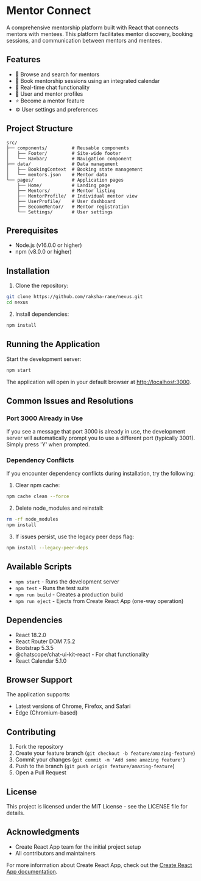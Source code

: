 # Mentor Connect

A comprehensive mentorship platform built with React that connects mentors with mentees. This platform facilitates mentor discovery, booking sessions, and communication between mentors and mentees.

## Features

- 👥 Browse and search for mentors
- 📅 Book mentorship sessions using an integrated calendar
- 💬 Real-time chat functionality
- 👤 User and mentor profiles
- ⭐ Become a mentor feature
- ⚙️ User settings and preferences

## Project Structure

```
src/
├── components/         # Reusable components
│   ├── Footer/         # Site-wide footer
│   └── Navbar/         # Navigation component
├── data/               # Data management
│   ├── BookingContext  # Booking state management
│   └── mentors.json    # Mentor data
└── pages/              # Application pages
    ├── Home/           # Landing page
    ├── Mentors/        # Mentor listing
    ├── MentorProfile/  # Individual mentor view
    ├── UserProfile/    # User dashboard
    ├── BecomeMentor/   # Mentor registration
    └── Settings/       # User settings
```

## Prerequisites

- Node.js (v16.0.0 or higher)
- npm (v8.0.0 or higher)

## Installation

1. Clone the repository:
```bash
git clone https://github.com/raksha-rane/nexus.git
cd nexus
```

2. Install dependencies:
```bash
npm install
```

## Running the Application

Start the development server:
```bash
npm start
```

The application will open in your default browser at [http://localhost:3000](http://localhost:3000).

## Common Issues and Resolutions

### Port 3000 Already in Use
If you see a message that port 3000 is already in use, the development server will automatically prompt you to use a different port (typically 3001). Simply press 'Y' when prompted.

### Dependency Conflicts
If you encounter dependency conflicts during installation, try the following:

1. Clear npm cache:
```bash
npm cache clean --force
```

2. Delete node_modules and reinstall:
```bash
rm -rf node_modules
npm install
```

3. If issues persist, use the legacy peer deps flag:
```bash
npm install --legacy-peer-deps
```

## Available Scripts

- `npm start` - Runs the development server
- `npm test` - Runs the test suite
- `npm run build` - Creates a production build
- `npm run eject` - Ejects from Create React App (one-way operation)

## Dependencies

- React 18.2.0
- React Router DOM 7.5.2
- Bootstrap 5.3.5
- @chatscope/chat-ui-kit-react - For chat functionality
- React Calendar 5.1.0

## Browser Support

The application supports:
- Latest versions of Chrome, Firefox, and Safari
- Edge (Chromium-based)

## Contributing

1. Fork the repository
2. Create your feature branch (`git checkout -b feature/amazing-feature`)
3. Commit your changes (`git commit -m 'Add some amazing feature'`)
4. Push to the branch (`git push origin feature/amazing-feature`)
5. Open a Pull Request

## License

This project is licensed under the MIT License - see the LICENSE file for details.

## Acknowledgments

- Create React App team for the initial project setup
- All contributors and maintainers

For more information about Create React App, check out the [Create React App documentation](https://facebook.github.io/create-react-app/docs/getting-started).
